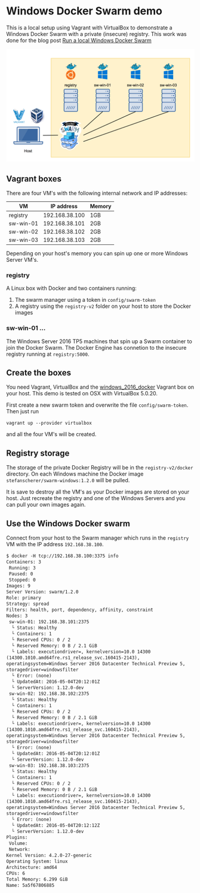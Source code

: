 # Windows Docker Swarm demo

This is a local setup using Vagrant with VirtualBox to demonstrate a Windows Docker Swarm with a private (insecure) registry. This work was done for the blog post [Run a local Windows Docker Swarm](https://stefanscherer.github.io/build-your-local-windows-docker-swarm/)

![Windows Docker Swarm demo](images/windows_swarm_demo.png)

## Vagrant boxes

There are four VM's with the following internal network and IP addresses:

| VM        | IP address     | Memory |
|-----------|----------------|--------|
| registry  | 192.168.38.100 | 1GB    |
| sw-win-01 | 192.168.38.101 | 2GB    |
| sw-win-02 | 192.168.38.102 | 2GB    |
| sw-win-03 | 192.168.38.103 | 2GB    |

Depending on your host's memory you can spin up one or more Windows Server VM's.

### registry

A Linux box with Docker and two containers running:

1. The swarm manager using a token in `config/swarm-token`
2. A registry using the `registry-v2` folder on your host to store the Docker images

### sw-win-01 ...

The Windows Server 2016 TP5 machines that spin up a Swarm container to join the Docker Swarm.
The Docker Engine has connetion to the insecure registry running at `registry:5000`.

## Create the boxes

You need Vagrant, VirtualBox and the [windows_2016_docker](https://github.com/StefanScherer/packer-windows) Vagrant box on your host.
This demo is tested on OSX with VirtualBox 5.0.20.

First create a new swarm token and overwrite the file `config/swarm-token`.
Then just run

```
vagrant up --provider virtualbox
```

and all the four VM's will be created.

## Registry storage

The storage of the private Docker Registry will be in the `registry-v2/docker` directory. On each Windows machine the Docker image `stefanscherer/swarm-windows:1.2.0` will be pulled.

It is save to destroy all the VM's as your Docker images are stored on your host.
Just recreate the registry and one of the Windows Servers and you can pull your own images again.

## Use the Windows Docker swarm

Connect from your host to the Swarm manager which runs in the `registry` VM with the IP address `192.168.38.100`.

```
$ docker -H tcp://192.168.38.100:3375 info
Containers: 3
 Running: 3
 Paused: 0
 Stopped: 0
Images: 9
Server Version: swarm/1.2.0
Role: primary
Strategy: spread
Filters: health, port, dependency, affinity, constraint
Nodes: 3
 sw-win-01: 192.168.38.101:2375
  └ Status: Healthy
  └ Containers: 1
  └ Reserved CPUs: 0 / 2
  └ Reserved Memory: 0 B / 2.1 GiB
  └ Labels: executiondriver=, kernelversion=10.0 14300 (14300.1010.amd64fre.rs1_release_svc.160415-2143), operatingsystem=Windows Server 2016 Datacenter Technical Preview 5, storagedriver=windowsfilter
  └ Error: (none)
  └ UpdatedAt: 2016-05-04T20:12:01Z
  └ ServerVersion: 1.12.0-dev
 sw-win-02: 192.168.38.102:2375
  └ Status: Healthy
  └ Containers: 1
  └ Reserved CPUs: 0 / 2
  └ Reserved Memory: 0 B / 2.1 GiB
  └ Labels: executiondriver=, kernelversion=10.0 14300 (14300.1010.amd64fre.rs1_release_svc.160415-2143), operatingsystem=Windows Server 2016 Datacenter Technical Preview 5, storagedriver=windowsfilter
  └ Error: (none)
  └ UpdatedAt: 2016-05-04T20:12:01Z
  └ ServerVersion: 1.12.0-dev
 sw-win-03: 192.168.38.103:2375
  └ Status: Healthy
  └ Containers: 1
  └ Reserved CPUs: 0 / 2
  └ Reserved Memory: 0 B / 2.1 GiB
  └ Labels: executiondriver=, kernelversion=10.0 14300 (14300.1010.amd64fre.rs1_release_svc.160415-2143), operatingsystem=Windows Server 2016 Datacenter Technical Preview 5, storagedriver=windowsfilter
  └ Error: (none)
  └ UpdatedAt: 2016-05-04T20:12:12Z
  └ ServerVersion: 1.12.0-dev
Plugins:
 Volume:
 Network:
Kernel Version: 4.2.0-27-generic
Operating System: linux
Architecture: amd64
CPUs: 6
Total Memory: 6.299 GiB
Name: 5a5f67806885
```
